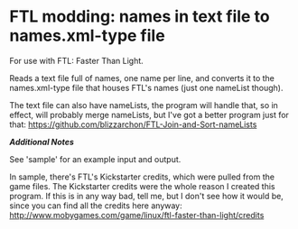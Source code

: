 # FTL modding: names in text file to names.xml-type file
For use with FTL: Faster Than Light.

Reads a text file full of names, one name per line, and converts it to the names.xml-type file that houses FTL's names (just one nameList though).

The text file can also have nameLists, the program will handle that, so in effect, will probably merge nameLists, but I've got a better program just for that: https://github.com/blizzarchon/FTL-Join-and-Sort-nameLists

***Additional Notes***

See 'sample' for an example input and output.

In sample, there's FTL's Kickstarter credits, which were pulled from the game files. The Kickstarter credits were the whole reason I created this program. If this is in any way bad, tell me, but I don't see how it would be, since you can find all the credits here anyway: http://www.mobygames.com/game/linux/ftl-faster-than-light/credits
